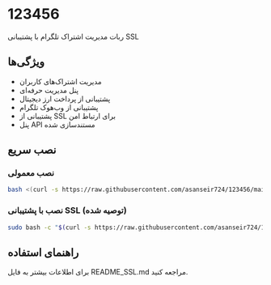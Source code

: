 # 123456

ربات مدیریت اشتراک تلگرام با پشتیبانی SSL

## ویژگی‌ها

- مدیریت اشتراک‌های کاربران
- پنل مدیریت حرفه‌ای
- پشتیبانی از پرداخت ارز دیجیتال
- پشتیبانی از وب‌هوک تلگرام
- پشتیبانی از SSL برای ارتباط امن
- پنل API مستندسازی شده

## نصب سریع

### نصب معمولی
```bash
bash <(curl -s https://raw.githubusercontent.com/asanseir724/123456/main/install.sh)
```

### نصب با پشتیبانی SSL (توصیه شده)
```bash
sudo bash -c "$(curl -s https://raw.githubusercontent.com/asanseir724/123456/main/full_install_ssl.sh)"
```

## راهنمای استفاده

برای اطلاعات بیشتر به فایل README_SSL.md مراجعه کنید.
